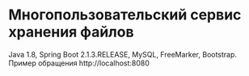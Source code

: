 # Многопользовательский сервис хранения файлов</br>
Java 1.8, Spring Boot 2.1.3.RELEASE, MySQL, FreeMarker, Bootstrap.</br>
Пример обращения http://localhost:8080</br>
